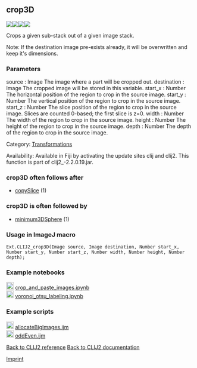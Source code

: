 ## crop3D
<img src="images/mini_clij1_logo.png"/><img src="images/mini_clij2_logo.png"/><img src="images/mini_clijx_logo.png"/><img src="images/mini_cle_logo.png"/>

Crops a given sub-stack out of a given image stack. 

Note: If the destination image pre-exists already, it will be overwritten and keep it's dimensions.

### Parameters

source : Image
    The image where a part will be cropped out.
destination : Image
    The cropped image will be stored in this variable.
start_x : Number
    The horizontal position of the region to crop in the source image.
start_y : Number
    The vertical position of the region to crop in the source image.
start_z : Number
    The slice position of the region to crop in the source image. Slices are counted 0-based; the first slice is z=0.
width : Number
    The width of the region to crop in the source image.
height : Number
    The height of the region to crop in the source image.
depth : Number
    The depth of the region to crop in the source image.


Category: [Transformations](https://clij.github.io/clij2-docs/reference__transform)

Availability: Available in Fiji by activating the update sites clij and clij2.
This function is part of clij2_-2.2.0.19.jar.

### crop3D often follows after
* <a href="reference_copySlice">copySlice</a> (1)


### crop3D is often followed by
* <a href="reference_minimum3DSphere">minimum3DSphere</a> (1)


### Usage in ImageJ macro
```
Ext.CLIJ2_crop3D(Image source, Image destination, Number start_x, Number start_y, Number start_z, Number width, Number height, Number depth);
```




### Example notebooks
<a href="https://github.com/clEsperanto/pyclesperanto_prototype/tree/master/demo/basics/crop_and_paste_images.ipynb"><img src="images/language_python.png" height="20"/></a> [crop_and_paste_images.ipynb](https://github.com/clEsperanto/pyclesperanto_prototype/tree/master/demo/basics/crop_and_paste_images.ipynb)  
<a href="https://github.com/clEsperanto/pyclesperanto_prototype/tree/master/demo/segmentation/voronoi_otsu_labeling.ipynb"><img src="images/language_python.png" height="20"/></a> [voronoi_otsu_labeling.ipynb](https://github.com/clEsperanto/pyclesperanto_prototype/tree/master/demo/segmentation/voronoi_otsu_labeling.ipynb)  




### Example scripts
<a href="https://github.com/clij/clij2-docs/blob/master/src/main/macro/allocateBigImages.ijm"><img src="images/language_macro.png" height="20"/></a> [allocateBigImages.ijm](https://github.com/clij/clij2-docs/blob/master/src/main/macro/allocateBigImages.ijm)  
<a href="https://github.com/clij/clij2-docs/blob/master/src/main/macro/oddEven.ijm"><img src="images/language_macro.png" height="20"/></a> [oddEven.ijm](https://github.com/clij/clij2-docs/blob/master/src/main/macro/oddEven.ijm)  


[Back to CLIJ2 reference](https://clij.github.io/clij2-docs/reference)
[Back to CLIJ2 documentation](https://clij.github.io/clij2-docs)

[Imprint](https://clij.github.io/imprint)
